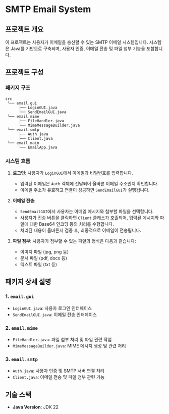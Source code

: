 

# SMTP Email System

## 프로젝트 개요
이 프로젝트는 사용자가 이메일을 송신할 수 있는 SMTP 이메일 시스템입니다. 시스템은 Java를 기반으로 구축되며, 사용자 인증, 이메일 전송 및 파일 첨부 기능을 포함합니다.

## 프로젝트 구성

### 패키지 구조
```
src
 └── email.gui
      ├── LoginGUI.java
      └── SendEmailGUI.java
 └── email.mime
      ├── FileHandler.java
      └── MimeMessageBuilder.java
 └── email.smtp
      ├── Auth.java
      ├── Client.java
 └── email.main
      └── EmailApp.java
```

### 시스템 흐름
1. **로그인**: 사용자가 `LoginGUI`에서 이메일과 비밀번호를 입력합니다.
   - 입력된 이메일은 `Auth` 객체에 전달되어 올바른 이메일 주소인지 확인합니다.
   - 이메일 주소가 유효하고 연결이 성공하면 `SendEmailGUI`가 실행됩니다.

2. **이메일 전송**: 
   - `SendEmailGUI`에서 사용자는 이메일 메시지와 첨부할 파일을 선택합니다.
   - 사용자가 전송 버튼을 클릭하면 `Client` 클래스가 호출되어, 입력된 메시지와 파일에 대한 Base64 인코딩 등의 처리를 수행합니다.
   - 처리된 내용이 올바른지 검증 후, 최종적으로 이메일이 전송됩니다.

3. **파일 첨부**: 사용자가 첨부할 수 있는 파일의 형식은 다음과 같습니다:
   - 이미지 파일 (jpg, png 등)
   - 문서 파일 (pdf, docx 등)
   - 텍스트 파일 (txt 등)

## 패키지 상세 설명

### 1. `email.gui`
- `LoginGUI.java`: 사용자 로그인 인터페이스
- `SendEmailGUI.java`: 이메일 전송 인터페이스

### 2. `email.mime`
- `FileHandler.java`: 파일 첨부 처리 및 파일 관련 작업
- `MimeMessageBuilder.java`: MIME 메시지 생성 및 관련 처리

### 3. `email.smtp`
- `Auth.java`: 사용자 인증 및 SMTP 서버 연결 처리
- `Client.java`: 이메일 전송 및 파일 첨부 관련 기능

## 기술 스택
- **Java Version**: JDK 22
